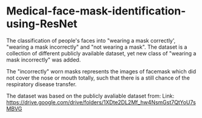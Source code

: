 # Medical-face-mask-identification-using-ResNet
The classification of people's faces into "wearing a mask correctly', "wearing a mask incorrectly" and "not wearing a mask". The dataset is a collection of different publicly available dataset, yet new class of "wearing a mask incorrectly" was added.

The "incorrectly" worn masks represents the images of facemask which did not cover the nose or mouth totally, such that there is a still chance of the respiratory disease transfer. 

The dataset was based on the publicly avaliable dataset from:
Link: https://drive.google.com/drive/folders/1XDte2DL2Mf_hw4NsmGst7QtYoU7sMBVG
